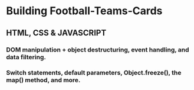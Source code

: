 # Building Football-Teams-Cards
## HTML, CSS & JAVASCRIPT
### DOM manipulation + object destructuring, event handling, and data filtering.
### Switch statements, default parameters, Object.freeze(), the map() method, and more.
